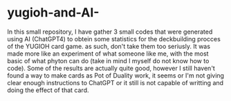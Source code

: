 # yugioh-and-AI-
In this small repository, I have gather 3 small codes that were generated using AI (ChatGPT4) to obtein some statistics for the deckbuilding procces of the YUGIOH card game. 
as such, don't take them too seriusly. It was made more like an experiment of what someone like me, with the most basic of what phyton can do (take in mind I myself do not know how to code). 
Some of the results are actually quite good, however I still haven't found a way to make cards as Pot of Duality work, it seems or I'm not giving clear enough instructions 
to ChatGPT or it still is not capable of writting and doing the effect of that card. 
